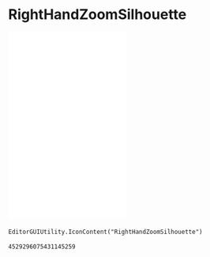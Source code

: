 # RightHandZoomSilhouette
![](/img/RightHandZoomSilhouette.png)

``` CSharp
EditorGUIUtility.IconContent("RightHandZoomSilhouette")
```
```
4529296075431145259
```
